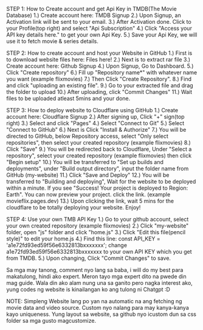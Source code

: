 
STEP 1: How to Create account and get Api Key in TMDB(The Movie Database)
1.) Create account here: TMDB Signup
2.) Upon Signup, an Activation link will be sent to your email.
3.) After Activation done. Click to your Profile(top right) and select "Api Subscription"
4.) Click "Access your API key details here." to get your own Api Key.
5.) Save your Api Key, we will use it to fetch movie & series details.


STEP 2: How to create account and host your Website in GitHub
1.) First is to download website files here: Files here!
2.) Next is to extract rar file
3.) Create account here: Github Signup
4.) Upon Signup, Go to Dashboard.
5.) Click "Create repository"
6.) Fill up "Repository name*" with whatever name you want (example flixmovies)
7.) Then Click "Create Repository".
8.) Find and click "uploading an existing file".
9.) Go to your extracted file and drag the folder to upload
10.) After uploading, click "Commit Changes"
11.) Wait files to be uploaded atleast 5mins and your done.


STEP 3: How to deploy website to Cloudflare using GitHub
1.) Create account here: Cloudflare Signup
2.) After signing up, Click "+" sign(top right)
3.) Select and click "Pages"
4.) Select "Connect to Git"
5.) Select "Connect to GitHub"
6.) Next is Click "Install & Authorize"
7.) You will be directed to GitHub, below Repository access, select "Only select repositories", then select your created repository (example flixmovies)
8.) Click "Save"
9.) You will be redirected back to Cloudflare, Under "Select a repository", select your created repository (example flixmovies) then click "Begin setup"
10.) You will be transferred to "Set up builds and deployments", under "Build output directory", input the folder name from GitHub (my-website)
11.) Click "Save and Deploy"
12.) You will be transferred to "Building and deploying", Wait for the website to be deployed within a minute. If you see "Success! Your project is deployed to Region: Earth". You can now preview your project. click the link. (example movieflix.pages.dev)
13.) Upon clicking the link, wait 5 mins for the cloudflare to be totally deploying your website. Enjoy!


STEP 4: Use your own TMB API Key
1.) Go to your github account, select your own created repository (example flixmovies)
2.) Click "my-website" folder, open "js" folder and click "home.js"
3.) Click "Edit this file(pencil style)" to edit your home.js
4.) Find this line: const API_KEY = 'a1e72fd93ed59f56e6332813bxxxxxxx'; change a1e72fd93ed59f56e6332813bxxxxxxx to your own API KEY which you get from TMDB.
5.) Upon changing, Click "Commit Changes" to save.



Sa mga may tanong, comment nyo lang sa baba, i will do my best para makatulong, hindi ako expert. Meron tayo mga expert dito na pwede din mag guide.
Wala din ako alam nung una sa ganito pero nagka interest ako, yung codes ng website is kinailangan ko ang tulong ni Chatgpt :D

NOTE: Simpleng Website lang po yan na automatic na ang fetching ng movie data and video source. Custom nyo nalang para may kanya-kanya kayo uniqueness. Yung layout sa website, sa github nyo icustom dun sa css folder sa mga gusto magcustomize.
